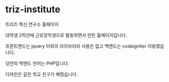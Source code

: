 # triz-institute
트리즈 혁신 연구소 홈페이지

대학생 2학년때 근로장학생으로 활동하면서 만든 홈페이지입니다.

프론트엔드는 jquery 이외의 라이브러리 사용은 없고 백엔드는 codeigniter 이용했습니다.

당연히 백엔드 언어는 PHP입니다.

디자인은 같은 학교 친구가 해줬습니다.
